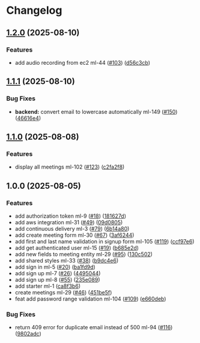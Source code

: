 # Changelog

## [1.2.0](https://github.com/BinaryStudioAcademy/bsa-2025-meetlytic/compare/shared-v1.1.1...shared-v1.2.0) (2025-08-10)


### Features

* add audio recording from ec2 ml-44 ([#103](https://github.com/BinaryStudioAcademy/bsa-2025-meetlytic/issues/103)) ([d56c3cb](https://github.com/BinaryStudioAcademy/bsa-2025-meetlytic/commit/d56c3cb472dcf9214d6acfa3e7fbd9b8733dedb7))

## [1.1.1](https://github.com/BinaryStudioAcademy/bsa-2025-meetlytic/compare/shared-v1.1.0...shared-v1.1.1) (2025-08-10)


### Bug Fixes

* **backend:** convert email to lowercase automatically ml-149 ([#150](https://github.com/BinaryStudioAcademy/bsa-2025-meetlytic/issues/150)) ([46616e4](https://github.com/BinaryStudioAcademy/bsa-2025-meetlytic/commit/46616e4ec4259d53be4db55e10fabf2a81110088))

## [1.1.0](https://github.com/BinaryStudioAcademy/bsa-2025-meetlytic/compare/shared-v1.0.0...shared-v1.1.0) (2025-08-08)


### Features

* display all meetings ml-102 ([#123](https://github.com/BinaryStudioAcademy/bsa-2025-meetlytic/issues/123)) ([c2fa2f8](https://github.com/BinaryStudioAcademy/bsa-2025-meetlytic/commit/c2fa2f8fa5509f6d9e98baae85a1d381d9921ea4))

## 1.0.0 (2025-08-05)

### Features

- add authorization token ml-9 ([#18](https://github.com/BinaryStudioAcademy/bsa-2025-meetlytic/issues/18)) ([181627d](https://github.com/BinaryStudioAcademy/bsa-2025-meetlytic/commit/181627d7ca68aa024d4d75f462f9e7c1c5f4c4ad))
- add aws integration ml-31 ([#49](https://github.com/BinaryStudioAcademy/bsa-2025-meetlytic/issues/49)) ([09d0805](https://github.com/BinaryStudioAcademy/bsa-2025-meetlytic/commit/09d08056d6ff3151a8f1b769d693869f43c367ca))
- add continuous delivery ml-3 ([#79](https://github.com/BinaryStudioAcademy/bsa-2025-meetlytic/issues/79)) ([6b14a80](https://github.com/BinaryStudioAcademy/bsa-2025-meetlytic/commit/6b14a80eeea6bc3f1314efab21fcb44362b6685d))
- add create meeting form ml-30 ([#67](https://github.com/BinaryStudioAcademy/bsa-2025-meetlytic/issues/67)) ([3af6244](https://github.com/BinaryStudioAcademy/bsa-2025-meetlytic/commit/3af624427dcbc9e8e5ab50bec4d6e08997037a76))
- add first and last name validation in signup form ml-105 ([#119](https://github.com/BinaryStudioAcademy/bsa-2025-meetlytic/issues/119)) ([ccf97e6](https://github.com/BinaryStudioAcademy/bsa-2025-meetlytic/commit/ccf97e60a5ba2f41a279cf1e370d928d1a632fd7))
- add get authenticated user ml-15 ([#19](https://github.com/BinaryStudioAcademy/bsa-2025-meetlytic/issues/19)) ([b685e2d](https://github.com/BinaryStudioAcademy/bsa-2025-meetlytic/commit/b685e2da2b777d2b6737ba659252744e14de4ba9))
- add new fields to meeting entity ml-29 ([#95](https://github.com/BinaryStudioAcademy/bsa-2025-meetlytic/issues/95)) ([130c502](https://github.com/BinaryStudioAcademy/bsa-2025-meetlytic/commit/130c5022814cb445c5622e67002d9f2ad74f5d4d))
- add shared styles ml-33 ([#38](https://github.com/BinaryStudioAcademy/bsa-2025-meetlytic/issues/38)) ([b9dc4e6](https://github.com/BinaryStudioAcademy/bsa-2025-meetlytic/commit/b9dc4e6a88e30f289c2fcec3379fb86dbe398504))
- add sign in ml-5 ([#20](https://github.com/BinaryStudioAcademy/bsa-2025-meetlytic/issues/20)) ([ba1fd9d](https://github.com/BinaryStudioAcademy/bsa-2025-meetlytic/commit/ba1fd9d5c50ae069004af6ecde164811d319cbe6))
- add sign up ml-7 ([#26](https://github.com/BinaryStudioAcademy/bsa-2025-meetlytic/issues/26)) ([4495044](https://github.com/BinaryStudioAcademy/bsa-2025-meetlytic/commit/4495044f5fe25ab20fa489a96331c46cdf7c912e))
- add sign up ml-8 ([#55](https://github.com/BinaryStudioAcademy/bsa-2025-meetlytic/issues/55)) ([235e089](https://github.com/BinaryStudioAcademy/bsa-2025-meetlytic/commit/235e0895c62166ece4822d38930b781c84105a84))
- add starter ml-1 ([ca8f3b6](https://github.com/BinaryStudioAcademy/bsa-2025-meetlytic/commit/ca8f3b6b4ce4fd2801d41380353e3aa0f1cf7552))
- create meetings ml-29 ([#46](https://github.com/BinaryStudioAcademy/bsa-2025-meetlytic/issues/46)) ([451be5f](https://github.com/BinaryStudioAcademy/bsa-2025-meetlytic/commit/451be5f0cf8ec2cf26fac180c36ce698cb7cb5ae))
- feat add password range validation ml-104 ([#109](https://github.com/BinaryStudioAcademy/bsa-2025-meetlytic/issues/109)) ([e660deb](https://github.com/BinaryStudioAcademy/bsa-2025-meetlytic/commit/e660debd35a7e6eacd87a7571c4dece7624c34a2))

### Bug Fixes

- return 409 error for duplicate email instead of 500 ml-94 ([#116](https://github.com/BinaryStudioAcademy/bsa-2025-meetlytic/issues/116)) ([9802adc](https://github.com/BinaryStudioAcademy/bsa-2025-meetlytic/commit/9802adc1ccdfde2a36d52fc8e9ba8a9f47893d0a))
